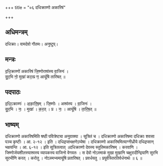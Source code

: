 +++
title = "०६ दधिक्राव्णो अकारिषं"

+++
## अधिमन्त्रम्
दधिक्राः। वामदेवो गौतमः। अनुष्टुप्।

## मन्त्रः
द॒धि॒क्राव्णो॑ अकारिषं जि॒ष्णोरश्व॑स्य वा॒जिनः॑ ।  
सु॒र॒भि नो॒ मुखा॑ कर॒त्प्र ण॒ आयूं॑षि तारिषत् ॥

## पदपाठः
द॒धि॒ऽक्राव्णः॑ । अ॒का॒रि॒ष॒म् । जि॒ष्णोः । अश्व॑स्य । वा॒जिनः॑ ।  
सु॒र॒भि । नः॒ । मुखा॑ । क॒र॒त् । प्र । नः॒ । आयूं॑षि । ता॒रि॒ष॒त् ॥

## भाष्यम्
दधिक्राव्णो अकारिषमिति षष्ठी पवित्रेष्ट्या अनुवाक्या । सूत्रितं च । दधिक्राव्णो अकारिषमा दधिक्राः शवसा पञ्च कृष्टीः । आ. २-१२ । इति । दधिद्रप्सभक्षणेऽप्येषा । दधिक्राव्णो अकारिषमित्याग्नीध्रीये दधिद्रप्सान् भक्षयन्ति । आ. ६-१२ । इति सूत्रितत्वात् ॥दधिक्राव्णो देवस्य स्तुतिमकारिषम् । करवाणि । जिष्णोर्जयशीलस्याश्वस्य व्यापकस्य वाजिनो वेगवतः । स देवो नोऽस्माकं मुखा मुखानि चक्षुरादीन्द्रियाणि सुरभि सुरभीणि करत् । करोतु । नोऽस्मभ्यमायूंषि प्रतारिषत् । प्रवर्धयतु । प्रपूर्वस्तिरतिर्वर्धनार्थः ॥ ६ ॥
